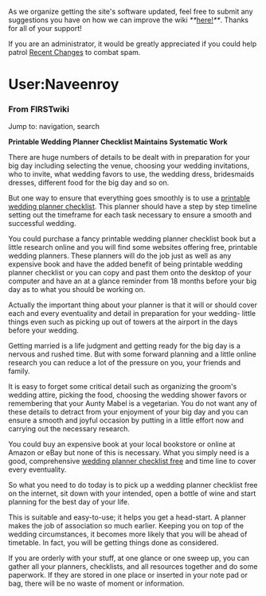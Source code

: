 As we organize getting the site's software updated, feel free to submit any
suggestions you have on how we can improve the wiki
_**_[here!](/index.php/User:Hallry/Suggestions "User:Hallry/Suggestions"
)_**_. Thanks for all of your support!

If you are an administrator, it would be greatly appreciated if you could help
patrol [Recent Changes](/index.php/Special:Recentchanges
"Special:Recentchanges" ) to combat spam.

# User:Naveenroy

### From FIRSTwiki

Jump to: navigation, search

**Printable Wedding Planner Checklist Maintains Systematic Work**

  
There are huge numbers of details to be dealt with in preparation for your big
day including selecting the venue, choosing your wedding invitations, who to
invite, what wedding favors to use, the wedding dress, bridesmaids dresses,
different food for the big day and so on.

But one way to ensure that everything goes smoothly is to use a [printable
wedding planner checklist](http://myvivahplanner.com/
"http://myvivahplanner.com/" ). This planner should have a step by step
timeline setting out the timeframe for each task necessary to ensure a smooth
and successful wedding.

You could purchase a fancy printable wedding planner checklist book but a
little research online and you will find some websites offering free,
printable wedding planners. These planners will do the job just as well as any
expensive book and have the added benefit of being printable wedding planner
checklist or you can copy and past them onto the desktop of your computer and
have an at a glance reminder from 18 months before your big day as to what you
should be working on.

Actually the important thing about your planner is that it will or should
cover each and every eventuality and detail in preparation for your wedding-
little things even such as picking up out of towers at the airport in the days
before your wedding.

Getting married is a life judgment and getting ready for the big day is a
nervous and rushed time. But with some forward planning and a little online
research you can reduce a lot of the pressure on you, your friends and family.

It is easy to forget some critical detail such as organizing the groom's
wedding attire, picking the food, choosing the wedding shower favors or
remembering that your Aunty Mabel is a vegetarian. You do not want any of
these details to detract from your enjoyment of your big day and you can
ensure a smooth and joyful occasion by putting in a little effort now and
carrying out the necessary research.

You could buy an expensive book at your local bookstore or online at Amazon or
eBay but none of this is necessary. What you simply need is a good,
comprehensive [wedding planner checklist free](http://myvivahplanner.com/
"http://myvivahplanner.com/" ) and time line to cover every eventuality.

So what you need to do today is to pick up a wedding planner checklist free on
the internet, sit down with your intended, open a bottle of wine and start
planning for the best day of your life.

This is suitable and easy-to-use; it helps you get a head-start. A planner
makes the job of association so much earlier. Keeping you on top of the
wedding circumstances, it becomes more likely that you will be ahead of
timetable. In fact, you will be getting things done as considered.

If you are orderly with your stuff, at one glance or one sweep up, you can
gather all your planners, checklists, and all resources together and do some
paperwork. If they are stored in one place or inserted in your note pad or
bag, there will be no waste of moment or information.

